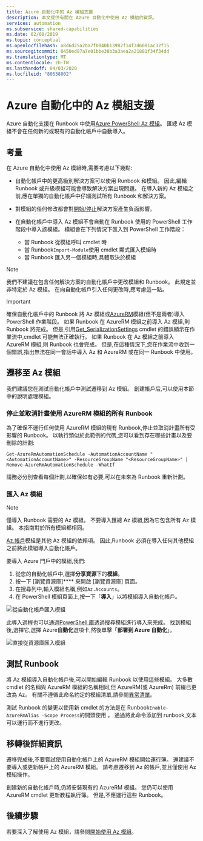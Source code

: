```yaml
---
title: Azure 自動化中的 Az 模組支援
description: 本文提供有關在 Azure 自動化中使用 Az 模組的資訊。
services: automation
ms.subservice: shared-capabilities
ms.date: 02/08/2019
ms.topic: conceptual
ms.openlocfilehash: a8d6d25a2ba7f0040b13982f14f3d6081ac32f15
ms.sourcegitcommit: 0450ed87a7e01bbe38b3a3aea2a21881f34f34dd
ms.translationtype: MT
ms.contentlocale: zh-TW
ms.lasthandoff: 04/03/2020
ms.locfileid: "80638002"
---
```

# <a name="az-module-support-in-azure-automation"></a>Azure 自動化中的 Az 模組支援

Azure 自動化支援在 Runbook 中使用[Azure PowerShell Az 模組](/powershell/azure/new-azureps-module-az?view=azps-1.1.0)。 匯總 Az 模組不會在任何新的或現有的自動化帳戶中自動導入。 

## <a name="considerations"></a>考量

在 Azure 自動化中使用 Az 模組時,需要考慮以下幾點:

* 自動化帳戶中的更高級別解決方案可以使用 Runbook 和模組。 因此,編輯 Runbook 或升級模組可能會導致解決方案出現問題。 在導入新的 Az 模組之前,應在單獨的自動化帳戶中仔細測試所有 Runbook 和解決方案。 

* 對模組的任何修改都會對[開始/停止](automation-solution-vm-management.md)解決方案產生負面影響。 

* 在自動化帳戶中導入 Az 模組不會自動在 Runbook 使用的 PowerShell 工作階段中導入該模組。 模組會在下列情況下匯入到 PowerShell 工作階段：

    * 當 Runbook 從模組呼叫 cmdlet 時
    * 當 Runbook`Import-Module`使用 cmdlet 顯式匯入模組時
    * 當 Runbook 匯入另一個模組時,具體取決於模組

> [!NOTE]
> 我們不建議在包含任何解決方案的自動化帳戶中更改模組和 Runbook。 此規定並非特定於 Az 模組。 在向自動化帳戶引入任何更改時,應考慮這一點。

> [!IMPORTANT]
> 確保自動化帳戶中的 Runbook 將 Az 模組或[AzureRM](https://www.powershellgallery.com/packages/AzureRM/6.13.1)模組(但不是兩者)導入 PowerShell 作業階段。 如果 Runbook 在 AzureRM 模組之前導入 Az 模組,則 Runbook 將完成。 但是,引用[Get_SerializationSettings](troubleshoot/runbooks.md#get-serializationsettings) cmdlet 的錯誤顯示在作業流中,cmdlet 可能無法正確執行。 如果 Runbook 在 Az 模組之前導入 AzureRM 模組,則 Runbook 也會完成。 但是,在這種情況下,您在作業流中收到一個錯誤,指出無法在同一會話中導入 Az 和 AzureRM 或在同一 Runbook 中使用。

## <a name="migrating-to-az-modules"></a>遷移至 Az 模組

我們建議您在測試自動化帳戶中測試遷移到 Az 模組。 創建帳戶后,可以使用本節中的說明處理模組。

### <a name="stop-and-unschedule-all-runbooks-that-use-azurerm-modules"></a>停止並取消計畫使用 AzureRM 模組的所有 Runbook

為了確保不運行任何使用 AzureRM 模組的現有 Runbook,停止並取消計畫所有受影響的 Runbook。 以執行類似於此範例的代碼,您可以看到存在哪些計畫以及要刪除的計劃:

  ```powershell-interactive
  Get-AzureRmAutomationSchedule -AutomationAccountName "<AutomationAccountName>" -ResourceGroupName "<ResourceGroupName>" | Remove-AzureRmAutomationSchedule -WhatIf
  ```

請務必分別查看每個計劃,以確保如有必要,可以在未來為 Runbook 重新計劃。

### <a name="import-the-az-modules"></a>匯入 Az 模組

>[!NOTE]
>僅導入 Runbook 需要的 Az 模組。 不要導入匯總 Az 模組,因為它包含所有 Az 模組。 本指南對於所有模組都相同。

[Az.帳戶](https://www.powershellgallery.com/packages/Az.Accounts/1.1.0)模組是其他 Az 模組的依賴項。 因此,Runbook 必須在導入任何其他模組之前將此模組導入自動化帳戶。

要導入 Azure 門戶中的模組,我們:

1. 從您的自動化帳戶中,選擇**分享資源**下的**模組**。 
2. 按一下 [瀏覽資源庫]**** 來開啟 [瀏覽資源庫] 頁面。  
3. 在搜尋列中,輸入模組名稱,例如`Az.Accounts`。 
4. 在 PowerShell 模組頁面上,按一下「**導入**」以將模組導入自動化帳戶。

![從自動化帳戶匯入模組](media/az-modules/import-module.png)

此導入過程也可以通過[PowerShell 庫](https://www.powershellgallery.com)透過搜尋模組進行導入來完成。 找到模組後,選擇它,選擇 Azure**自動化**選項卡,然後單擊「**部署到 Azure 自動化**」。

![直接從資源庫匯入模組](media/az-modules/import-gallery.png)

## <a name="testing-your-runbooks"></a>測試 Runbook

將 Az 模組導入自動化帳戶後,可以開始編輯 Runbook 以使用這些模組。 大多數 cmdlet 的名稱與 AzureRM 模組的名稱相同,但 AzureRM(或 AzureRm) 前綴已更改為 Az。 有關不遵循此命名約定的模組清單,請參閱[異常清單](/powershell/azure/migrate-from-azurerm-to-az#update-cmdlets-modules-and-parameters)。

測試 Runbook 的變更以使用新 cmdlet 的方法是在 Runbook`Enable-AzureRmAlias -Scope Process`的開頭使用 。 通過將此命令添加到 runbook,文本可以運行而不進行更改。

## <a name="after-migration-details"></a>移轉後詳細資訊

遷移完成後,不要嘗試使用自動化帳戶上的 AzureRM 模組開始運行簿。 還建議不要導入或更新帳戶上的 AzureRM 模組。 請考慮遷移到 Az 的帳戶,並且僅使用 Az 模組操作。 

創建新的自動化帳戶時,仍將安裝現有的 AzureRM 模組。 您仍可以使用 AzureRM cmdlet 更新教程執行簿。 但是,不應運行這些 Runbook。

## <a name="next-steps"></a>後續步驟

若要深入了解使用 Az 模組，請參閱[開始使用 Az 模組](/powershell/azure/get-started-azureps?view=azps-1.1.0)。
